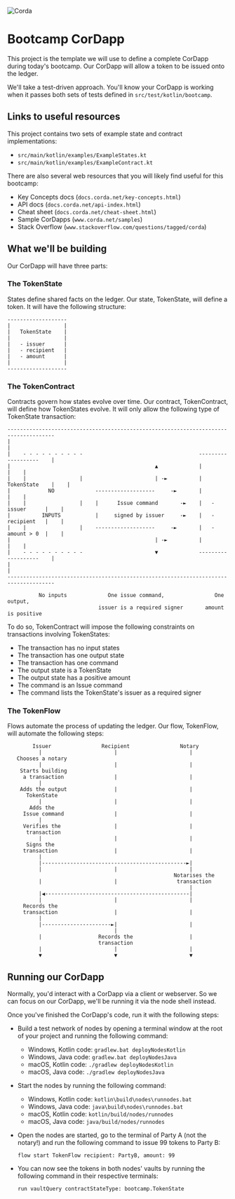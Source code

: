 ![Corda](https://www.corda.net/wp-content/uploads/2016/11/fg005_corda_b.png)

# Bootcamp CorDapp

This project is the template we will use to define a complete CorDapp during 
today's bootcamp. Our CorDapp will allow a token to be issued onto the ledger.

We'll take a test-driven approach. You'll know your CorDapp is working 
when it passes both sets of tests defined in `src/test/kotlin/bootcamp`.

## Links to useful resources

This project contains two sets of example state and contract implementations:

* `src/main/kotlin/examples/ExampleStates.kt`
* `src/main/kotlin/examples/ExampleContract.kt`

There are also several web resources that you will likely find useful for this 
bootcamp:

* Key Concepts docs (`docs.corda.net/key-concepts.html`)
* API docs (`docs.corda.net/api-index.html`)
* Cheat sheet (`docs.corda.net/cheat-sheet.html`)
* Sample CorDapps (`www.corda.net/samples`)
* Stack Overflow (`www.stackoverflow.com/questions/tagged/corda`)

## What we'll be building

Our CorDapp will have three parts:

### The TokenState

States define shared facts on the ledger. Our state, TokenState, will define a 
token. It will have the following structure:

    -------------------
    |                 |
    |   TokenState    |
    |                 |
    |   - issuer      |
    |   - recipient   |
    |   - amount      |
    |                 |
    -------------------

### The TokenContract

Contracts govern how states evolve over time. Our contract, TokenContract, 
will define how TokenStates evolve. It will only allow the following type of 
TokenState transaction:

    -------------------------------------------------------------------------------------
    |                                                                                   |
    |    - - - - - - - - - -                                     -------------------    |
    |                                              ▲             |                 |    |
    |    |                 |                       | -►          |   TokenState    |    |
    |            NO             -------------------     -►       |                 |    |
    |    |                 |    |      Issue command       -►    |   - issuer      |    |
    |          INPUTS           |     signed by issuer     -►    |   - recipient   |    |
    |    |                 |    -------------------     -►       |   - amount > 0  |    |
    |                                              | -►          |                 |    |
    |    - - - - - - - - - -                       ▼             -------------------    |
    |                                                                                   |
    -------------------------------------------------------------------------------------

              No inputs             One issue command,                One output,
                                 issuer is a required signer       amount is positive

To do so, TokenContract will impose the following constraints on transactions 
involving TokenStates:

* The transaction has no input states
* The transaction has one output state
* The transaction has one command
* The output state is a TokenState
* The output state has a positive amount
* The command is an Issue command
* The command lists the TokenState's issuer as a required signer

### The TokenFlow

Flows automate the process of updating the ledger. Our flow, TokenFlow, will 
automate the following steps:

            Issuer                Recipient                Notary
              |                       |                       |
       Chooses a notary                                        
              |                       |                       |
        Starts building                                        
         a transaction                |                       |
              |                                                
        Adds the output               |                       |
          TokenState                                           
              |                       |                       |
           Adds the                                            
         Issue command                |                       |
              |                                                
         Verifies the                 |                       |
          transaction                                          
              |                       |                       |
          Signs the                                            
         transaction                  |                       |
              |                                                
              |----------------------------------------------►|
              |                       |                       |
                                                         Notarises the 
              |                       |                   transaction
                                                              |
              |◀----------------------------------------------|
              |                       |                       |
         Records the                                           
         transaction                  |                       |
              |                                                
              |----------------------►|                       |
                                      |                        
              |                  Records the                  |
                                 transaction                   
              |                       |                       |
              ▼                       ▼                       ▼

## Running our CorDapp

Normally, you'd interact with a CorDapp via a client or webserver. So we can
focus on our CorDapp, we'll be running it via the node shell instead.

Once you've finished the CorDapp's code, run it with the following steps:

* Build a test network of nodes by opening a terminal window at the root of
  your project and running the following command:

    * Windows, Kotlin code: `gradlew.bat deployNodesKotlin`
    * Windows, Java code:   `gradlew.bat deployNodesJava`
    * macOS, Kotlin code:   `./gradlew deployNodesKotlin`
    * macOS, Java code:     `./gradlew deployNodesJava`

* Start the nodes by running the following command:

    * Windows, Kotlin code: `kotlin\build\nodes\runnodes.bat`
    * Windows, Java code:   `java\build\nodes\runnodes.bat`
    * macOS, Kotlin code:   `kotlin/build/nodes/runnodes`
    * macOS, Java code:     `java/build/nodes/runnodes`

* Open the nodes are started, go to the terminal of Party A (not the notary!)
  and run the following command to issue 99 tokens to Party B:

    `flow start TokenFlow recipient: PartyB, amount: 99`

* You can now see the tokens in both nodes' vaults by running the following
  command in their respective terminals:

    `run vaultQuery contractStateType: bootcamp.TokenState`
